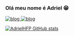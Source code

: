 ### Olá meu nome é Adriel 😁

<a href = "mailto:adrielhfp@gmail.com">![blog](https://img.shields.io/badge/Gmail-D14836?style=for-the-badge&logo=gmail&logoColor=white)
<a href = "mailto:adriel_hfp">![blog](https://img.shields.io/badge/Instagram-E4405F?style=for-the-badge&logo=instagram&logoColor=white)

![AdrielHFP GitHub stats](https://github-readme-stats.vercel.app/api?username=AdrielHFP&show_icons=true&theme=dracula)

 
